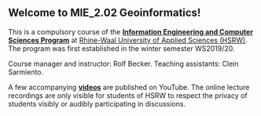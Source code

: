 ## Welcome to MIE_2.02 Geoinformatics!

This is a compulsory course of the [**Information Engineering and Computer Sciences Program**](https://www.hochschule-rhein-waal.de/en/faculties/communication-and-environment/degree-programmes/master-degree-programmes/information) at [Rhine-Waal University of Applied Sciences (HSRW)](https://www.hsrw.eu/). The program was first established in the winter semester WS2019/20. 

Course manager and instructor: Rolf Becker. 
Teaching assistants: Clein Sarmiento.

A few accompanying [**videos**](https://www.youtube.com/playlist?list=PLfPRKnDMauJ8rNQF-nryd1ZzJ9Fz_Wgfc) are published on YouTube. The online lecture recordings are only visible for students of HSRW to respect the privacy of students visibly or audibly participating in discussions.

